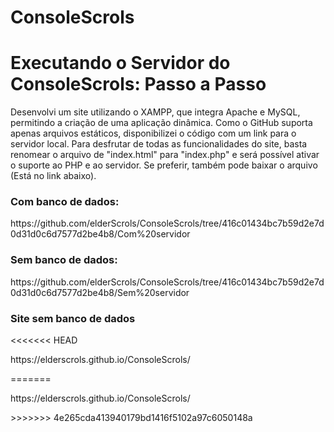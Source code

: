 # ConsoleScrols
<h1>Executando o Servidor do ConsoleScrols: Passo a Passo</h1>
<p>Desenvolvi um site utilizando o XAMPP, que integra Apache e MySQL, permitindo a criação de uma aplicação dinâmica. Como o GitHub suporta apenas arquivos estáticos, disponibilizei o código com um link para o servidor local. Para desfrutar de todas as funcionalidades do site, basta renomear o arquivo de "index.html" para "index.php" e será possível ativar o suporte ao PHP e ao servidor. Se preferir, também pode baixar o arquivo (Está no link abaixo).
<h3>Com banco de dados:</h3>
<p>https://github.com/elderScrols/ConsoleScrols/tree/416c01434bc7b59d2e7d0d31d0c6d7577d2be4b8/Com%20servidor</p>
<h3>Sem banco de dados:</h3>
<p>https://github.com/elderScrols/ConsoleScrols/tree/416c01434bc7b59d2e7d0d31d0c6d7577d2be4b8/Sem%20servidor</p>
<h3>Site sem banco de dados</h3>
<<<<<<< HEAD
<p>https://elderscrols.github.io/ConsoleScrols/</p>
=======
<p>https://elderscrols.github.io/ConsoleScrols/</p>
>>>>>>> 4e265cda413940179bd1416f5102a97c6050148a
